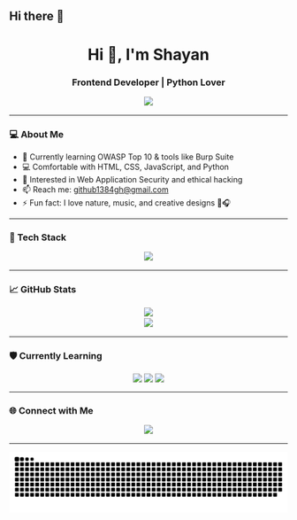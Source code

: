 ## Hi there 👋
<h1 align="center">Hi 👋, I'm Shayan</h1>
<h3 align="center">Frontend Developer | Python Lover</h3>

<p align="center">
  <img src="https://readme-typing-svg.herokuapp.com?font=Fira+Code&size=22&duration=3000&pause=1000&color=00FFFF&center=true&vCenter=true&width=450&lines=Frontend+Developer;Learning+Python;Learning+OWASP+%26+Burp+Suite;Always+Exploring+Cybersecurity+%F0%9F%94%91" />
</p>

---

### 💻 About Me

- 🌱 Currently learning OWASP Top 10 & tools like Burp Suite
- 💻 Comfortable with HTML, CSS, JavaScript, and Python
- 🔐 Interested in Web Application Security and ethical hacking
- 📫 Reach me: github1384gh@gmail.com
- ⚡ Fun fact: I love nature, music, and creative designs 🌿🎧


---

### 🧰 Tech Stack

<p align="center">
  <img src="https://skillicons.dev/icons?i=html,css,js,python,git,github,vscode" />
</p>

---

### 📈 GitHub Stats

<p align="center">
  <img src="https://github-readme-stats.vercel.app/api?username=Shayan1384gh&show_icons=true&theme=tokyonight&hide_border=true&bg_color=00000000" />
  <br/>
  <img src="https://github-readme-streak-stats.herokuapp.com?user=Shayan1384gh&theme=tokyonight&hide_border=true" />
</p>

---

### 🛡️ Currently Learning

<p align="center">
  <img src="https://img.shields.io/badge/OWASP-Top%2010-blueviolet?style=for-the-badge&logo=owasp&logoColor=white" />
  <img src="https://img.shields.io/badge/Burp%20Suite-Orange?style=for-the-badge&logo=burpsuite&logoColor=white" />
  <img src="https://img.shields.io/badge/Web%20Security-Critical-red?style=for-the-badge&logo=hackthebox&logoColor=white" />
</p>

---

### 🌐 Connect with Me

<p align="center">
  <a href="mailto:github1384gh@gmail.com"><img src="https://img.shields.io/badge/Email-D14836?style=for-the-badge&logo=gmail&logoColor=white" /></a>
</p>

---

<p align="center">
  <img src="https://raw.githubusercontent.com/Platane/snk/output/github-contribution-grid-snake-dark.svg" alt="snake animation" />
</p>
